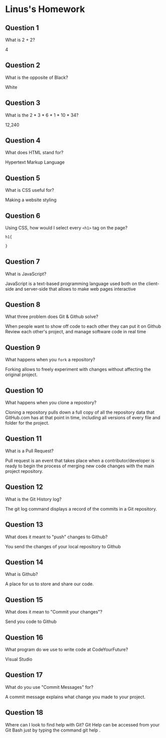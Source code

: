 # Linus's Homework

## Question 1

What is 2 + 2?

4

## Question 2

What is the opposite of Black?

White

## Question 3

What is the  2 * 3 * 6 * 1 * 10 * 34?

12,240

## Question 4 

What does HTML stand for?

Hypertext Markup Language

## Question 5

What is CSS useful for?

Making a website styling

## Question 6

Using CSS, how would I select every `<h1>` tag on the page?

```css
h1{

}
```

## Question 7

What is JavaScript?

JavaScript is a text-based programming language used both on the client-side and server-side that allows to make web pages interactive

## Question 8

What three problem does Git & Github solve?

When people want to show off code to each other they can put it on Github
Review each other's project, and manage software code in real time

## Question 9

What happens when you `fork` a repository?

Forking allows  to freely experiment with changes without affecting the original project.

## Question 10 

What happens when you clone a repostory?

Cloning a repository pulls down a full copy of all the repository data that GitHub.com has at that point in time, including all versions of every file and folder for the project.

## Question 11

What is a Pull Request?

Pull request is an event that takes place when a contributor/developer is ready to begin the process of merging new code changes with the main project repository.

## Question 12

What is the Git History log?

The git log command displays a record of the commits in a Git repository.

## Question 13

What does it meant to "push" changes to Github?

You send the changes of your local repository to Github

## Question 14

What is Github?

A place for us to store and share our code.

## Question 15

What does it mean to "Commit your changes"?

Send you code to Github

## Question 16

What program do we use to write code at CodeYourFuture?

Visual Studio

## Question 17

What do you use "Commit Messages" for?

A commit message explains what change you made to your project.

## Question 18

Where can I look to find help with Git?
Git Help can be accessed from your Git Bash just by typing the command git help .
